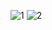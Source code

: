 ![1](https://github.com/fthcnymc/geolocalfinder/assets/89087360/4726e647-8756-4a27-9c24-5674fbbb47ae)
![2](https://github.com/fthcnymc/geolocalfinder/assets/89087360/d26a1df7-ee52-4f72-8034-cde37eaf5d3e)
